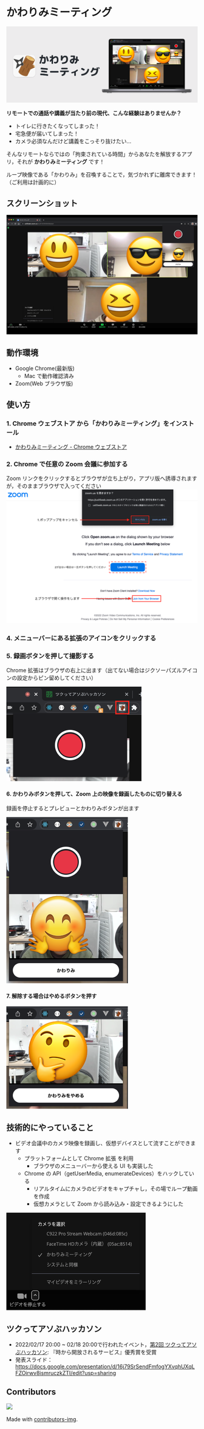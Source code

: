 # かわりみミーティング

![拡張のアイコンと録画ボタン](./docs/img/promotion-marquee.png)

**リモートでの通話や講義が当たり前の現代、こんな経験はありませんか？**

- トイレに行きたくなってしまった！
- 宅急便が届いてしまった！
- カメラ必須なんだけど講義をこっそり抜けたい...

そんなリモートならではの「拘束されている時間」からあなたを解放するアプリ，それが **かわりみミーティング** です！

ループ映像である「かわりみ」を召喚することで，気づかれずに離席できます！（ご利用は計画的に）

## スクリーンショット

![スクリーンショット](./docs/img/screen_shot.png)

## 動作環境

- Google Chrome(最新版)
  - Mac で動作確認済み
- Zoom(Web ブラウザ版)

## 使い方

### 1. Chrome ウェブストア から「かわりみミーティング」をインストール

- [かわりみミーティング - Chrome ウェブストア](https://chrome.google.com/webstore/detail/%E3%81%8B%E3%82%8F%E3%82%8A%E3%81%BF%E3%83%9F%E3%83%BC%E3%83%86%E3%82%A3%E3%83%B3%E3%82%B0/eambcodfdjgfoipcpkohclalfnbjmjol?hl=ja)

### 2. Chrome で任意の Zoom 会議に参加する

Zoom リンクをクリックするとブラウザが立ち上がり，アプリ版へ誘導されますが，そのままブラウザで入ってください
![2でのブラウザでzoomへの入り方](./docs/img//how-to-2.png)

### 4. メニューバーにある拡張のアイコンをクリックする

### 5. 録画ボタンを押して撮影する

Chrome 拡張はブラウザの右上に出ます（出てない場合はジクソーパズルアイコンの設定からピン留めしてください）

![拡張のアイコンと録画ボタン](./docs/img//how-to-5.png)

#### 6. かわりみボタンを押して、Zoom 上の映像を録画したものに切り替える

録画を停止するとプレビューとかわりみボタンが出ます

![プレビューとかわりみボタン](./docs/img//how-to-6.png)

#### 7. 解除する場合はやめるボタンを押す

![やめるボタン](./docs/img//how-to-7.png)

## 技術的にやっていること

- ビデオ会議中のカメラ映像を録画し、仮想デバイスとして流すことができます
  - プラットフォームとして Chrome 拡張 を利用
    - ブラウザのメニューバーから使える UI も実装した
  - Chrome の API（getUserMedia, enumerateDevices）をハックしている
    - リアルタイムにカメラのビデオをキャプチャし，その場でループ動画を作成
    - 仮想カメラとして Zoom から読み込み・設定できるようにした

![かわりみミーティングが追加された様子](./docs/img//added-virtual-camera.png)

## ツクってアソぶハッカソン

- 2022/02/17 20:00 ~ 02/18 20:00で行われたイベント，[第2回 ツクってアソぶハッカソン](https://tsukuaso.com/): 『時から開放されるサービス』優秀賞を受賞
- 発表スライド： https://docs.google.com/presentation/d/16j79SrSendFmfogYXvqhUXqLFZOirwv8ismruczkZTI/edit?usp=sharing

## Contributors

<a href="https://github.com/MLOA/KawarimiMeeting/graphs/contributors">
  <img src="https://contributors-img.firebaseapp.com/image?repo=MLOA/KawarimiMeeting" />
</a>

Made with [contributors-img](https://contributors-img.firebaseapp.com).
